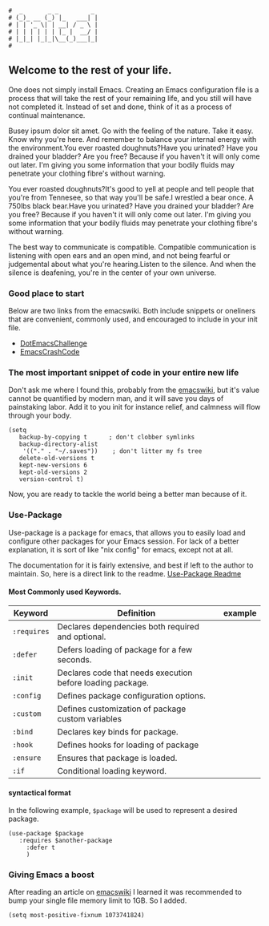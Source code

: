 ```text
#  _       _ _         _
# (_)_ __ (_) |_   ___| |
# | | '_ \| | __| / _ \ |
# | | | | | | |_ |  __/ |
# |_|_| |_|_|\__(_)___|_|
#
```

## Welcome to the rest of your life.

One does not simply install Emacs. Creating an Emacs configuration file is a process that will take the rest
of your remaining life, and you still will have not completed it. Instead of set and done, think of it as a
process of continual maintenance.

Busey ipsum dolor sit amet. Go with the feeling of the nature. Take it easy. Know why you're here. And remember to balance your internal energy with the environment.You ever roasted doughnuts?Have you urinated? Have you drained your bladder? Are you free? Because if you haven't it will only come out later. I'm giving you some information that your bodily fluids may penetrate your clothing fibre's without warning.

You ever roasted doughnuts?It's good to yell at people and tell people that you're from Tennesee, so that way you'll be safe.I wrestled a bear once. A 750lbs black bear.Have you urinated? Have you drained your bladder? Are you free? Because if you haven't it will only come out later. I'm giving you some information that your bodily fluids may penetrate your clothing fibre's without warning.

The best way to communicate is compatible. Compatible communication is listening with open ears and an open mind, and not being fearful or judgemental about what you're hearing.Listen to the silence. And when the silence is deafening, you're in the center of your own universe.

### Good place to start

Below are two links from the emacswiki. Both include snippets or oneliners that are convenient, commonly
used, and encouraged to include in your init file.

* [DotEmacsChallenge](https://www.emacswiki.org/emacs/DotEmacsChallenge)
* [EmacsCrashCode](https://www.emacswiki.org/emacs/EmacsCrashCode)

### The most important snippet of code in your entire new life

Don't ask me where I found this, probably from the [emacswiki](https://emacswiki.org), but it's value cannot
be quantified by modern man, and it will save you days of painstaking labor. Add it to you init for instance
relief, and calmness will flow through your body.

```elisp
(setq
   backup-by-copying t      ; don't clobber symlinks
   backup-directory-alist
    '(("." . "~/.saves"))    ; don't litter my fs tree
   delete-old-versions t
   kept-new-versions 6
   kept-old-versions 2
   version-control t)
```

Now, you are ready to tackle the world being a better man because of it.

### Use-Package

Use-package is a package for emacs, that allows you to easily load and configure other packages for your Emacs session. For
lack of a better explanation, it is sort of like "nix config" for emacs, except not at all.

The documentation for it is fairly extensive, and best if left to the author to maintain. So, here is a direct
link to the readme. [Use-Package Readme](https://github.com/jwiegley/use-package/blob/master/README.md)

#### Most Commonly used Keywords.

| Keyword     | Definition                                                 | example |
| ---         | ---                                                        | ---     |
| `:requires` | Declares dependencies both required and optional.          |         |
| `:defer`    | Defers loading of package for a few seconds.               |         |
| `:init`     | Declares code that needs execution before loading package. |         |
| `:config`   | Defines package configuration options.                     |         |
| `:custom`   | Defines customization of package custom variables          |         |
| `:bind`     | Declares key binds for package.                            |         |
| `:hook`     | Defines hooks for loading of package                       |         |
| `:ensure`   | Ensures that package is loaded.                            |         |
| `:if`       | Conditional loading keyword.                               |         |

#### syntactical format

In the following example, `$package` will be used to represent a desired package.

```elisp
(use-package $package
   :requires $another-package
	 :defer t
	 )
```

### Giving Emacs a boost

After reading an article on [emacswiki](https://emacswiki.com) I learned it was recommended to bump your
single file memory limit to 1GB. So I added.

```elisp
(setq most-positive-fixnum 1073741824)
```
